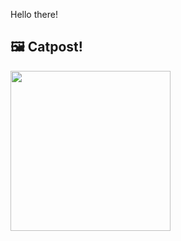 Hello there!



## 🖼️ Catpost!

<sub>
    <img src="https://cdn2.thecatapi.com/images/dnc.jpg" height="256">
</sub>

